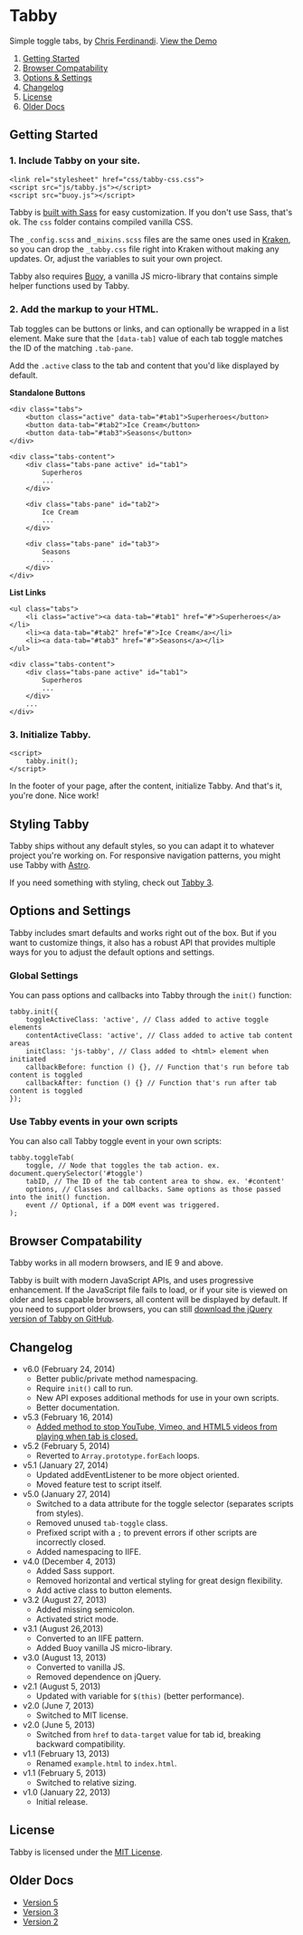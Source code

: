 # Tabby
Simple toggle tabs, by [Chris Ferdinandi](http://gomakethings.com). [View the Demo](http://cferdinandi.github.io/tabby/)

1. [Getting Started](#getting-started)
2. [Browser Compatability](#browser-compatability)
3. [Options & Settings](#options-and-settings)
4. [Changelog](#changelog)
5. [License](#license)
6. [Older Docs](#older-docs)



## Getting Started

### 1. Include Tabby on your site.

	<link rel="stylesheet" href="css/tabby-css.css">
	<script src="js/tabby.js"></script>
	<script src="buoy.js"></script>

Tabby is [built with Sass](http://sass-lang.com/) for easy customization. If you don't use Sass, that's ok. The `css` folder contains compiled vanilla CSS.

The `_config.scss` and `_mixins.scss` files are the same ones used in [Kraken](http://cferdinandi.github.io/kraken/), so you can drop the `_tabby.css` file right into Kraken without making any updates. Or, adjust the variables to suit your own project.

Tabby also requires [Buoy](http://cferdinandi.github.io/buoy/), a vanilla JS micro-library that contains simple helper functions used by Tabby.

### 2. Add the markup to your HTML.

Tab toggles can be buttons or links, and can optionally be wrapped in a list element. Make sure that the `[data-tab]` value of each tab toggle matches the ID of the matching `.tab-pane`.

Add the `.active` class to the tab and content that you'd like displayed by default.

**Standalone Buttons**

	<div class="tabs">
		<button class="active" data-tab="#tab1">Superheroes</button>
		<button data-tab="#tab2">Ice Cream</button>
		<button data-tab="#tab3">Seasons</button>
	</div>

	<div class="tabs-content">
		<div class="tabs-pane active" id="tab1">
			Superheros
			...
		</div>

		<div class="tabs-pane" id="tab2">
			Ice Cream
			...
		</div>

		<div class="tabs-pane" id="tab3">
			Seasons
			...
		</div>
	</div>

**List Links**

	<ul class="tabs">
		<li class="active"><a data-tab="#tab1" href="#">Superheroes</a></li>
		<li><a data-tab="#tab2" href="#">Ice Cream</a></li>
		<li><a data-tab="#tab3" href="#">Seasons</a></li>
	</ul>

	<div class="tabs-content">
		<div class="tabs-pane active" id="tab1">
			Superheros
			...
		</div>
		...
	</div>

### 3. Initialize Tabby.

	<script>
		tabby.init();
	</script>

In the footer of your page, after the content, initialize Tabby. And that's it, you're done. Nice work!



## Styling Tabby

Tabby ships without any default styles, so you can adapt it to whatever project you're working on. For responsive navigation patterns, you might use Tabby with [Astro](http://cferdinandi.github.io/astro/).

If you need something with styling, check out [Tabby 3](http://cferdinandi.github.io/tabby/archive/v3/).



## Options and Settings

Tabby includes smart defaults and works right out of the box. But if you want to customize things, it also has a robust API that provides multiple ways for you to adjust the default options and settings.

### Global Settings

You can pass options and callbacks into Tabby through the `init()` function:

	tabby.init({
		toggleActiveClass: 'active', // Class added to active toggle elements
		contentActiveClass: 'active', // Class added to active tab content areas
		initClass: 'js-tabby', // Class added to <html> element when initiated
		callbackBefore: function () {}, // Function that's run before tab content is toggled
		callbackAfter: function () {} // Function that's run after tab content is toggled
	});

### Use Tabby events in your own scripts

You can also call Tabby toggle event in your own scripts:

	tabby.toggleTab(
		toggle, // Node that toggles the tab action. ex. document.querySelector('#toggle')
		tabID, // The ID of the tab content area to show. ex. '#content'
		options, // Classes and callbacks. Same options as those passed into the init() function.
		event // Optional, if a DOM event was triggered.
	);



## Browser Compatability

Tabby works in all modern browsers, and IE 9 and above.

Tabby is built with modern JavaScript APIs, and uses progressive enhancement. If the JavaScript file fails to load, or if your site is viewed on older and less capable browsers, all content will be displayed by default. If you need to support older browsers, you can still [download the jQuery version of Tabby on GitHub](https://github.com/cferdinandi/tabby/tree/archive-v2).



## Changelog
* v6.0 (February 24, 2014)
  * Better public/private method namespacing.
  * Require `init()` call to run.
  * New API exposes additional methods for use in your own scripts.
  * Better documentation.
* v5.3 (February 16, 2014)
  * [Added method to stop YouTube, Vimeo, and HTML5 videos from playing when tab is closed.](https://github.com/cferdinandi/tabby/issues/8)
* v5.2 (February 5, 2014)
  * Reverted to `Array.prototype.forEach` loops.
* v5.1 (January 27, 2014)
  * Updated addEventListener to be more object oriented.
  * Moved feature test to script itself.
* v5.0 (January 27, 2014)
  * Switched to a data attribute for the toggle selector (separates scripts from styles).
  * Removed unused `tab-toggle` class.
  * Prefixed script with a `;` to prevent errors if other scripts are incorrectly closed.
  * Added namespacing to IIFE.
* v4.0 (December 4, 2013)
  * Added Sass support.
  * Removed horizontal and vertical styling for great design flexibility.
  * Add active class to button elements.
* v3.2 (August 27, 2013)
  * Added missing semicolon.
  * Activated strict mode.
* v3.1 (August 26,2013)
  * Converted to an IIFE pattern.
  * Added Buoy vanilla JS micro-library.
* v3.0 (August 13, 2013)
  * Converted to vanilla JS.
  * Removed dependence on jQuery.
* v2.1 (August 5, 2013)
  * Updated with variable for `$(this)` (better performance).
* v2.0 (June 7, 2013)
  * Switched to MIT license.
* v2.0 (June 5, 2013)
  * Switched from `href` to `data-target` value for tab id, breaking backward compatibility.
* v1.1 (February 13, 2013)
  * Renamed `example.html` to `index.html`.
* v1.1 (February 5, 2013)
  * Switched to relative sizing.
* v1.0 (January 22, 2013)
  * Initial release.



## License
Tabby is licensed under the [MIT License](http://gomakethings.com/mit/).



## Older Docs

* [Version 5](http://cferdinandi.github.io/tabby/archive/v5/)
* [Version 3](http://cferdinandi.github.io/tabby/archive/v3/)
* [Version 2](https://github.com/cferdinandi/tabby/tree/archive-v2)